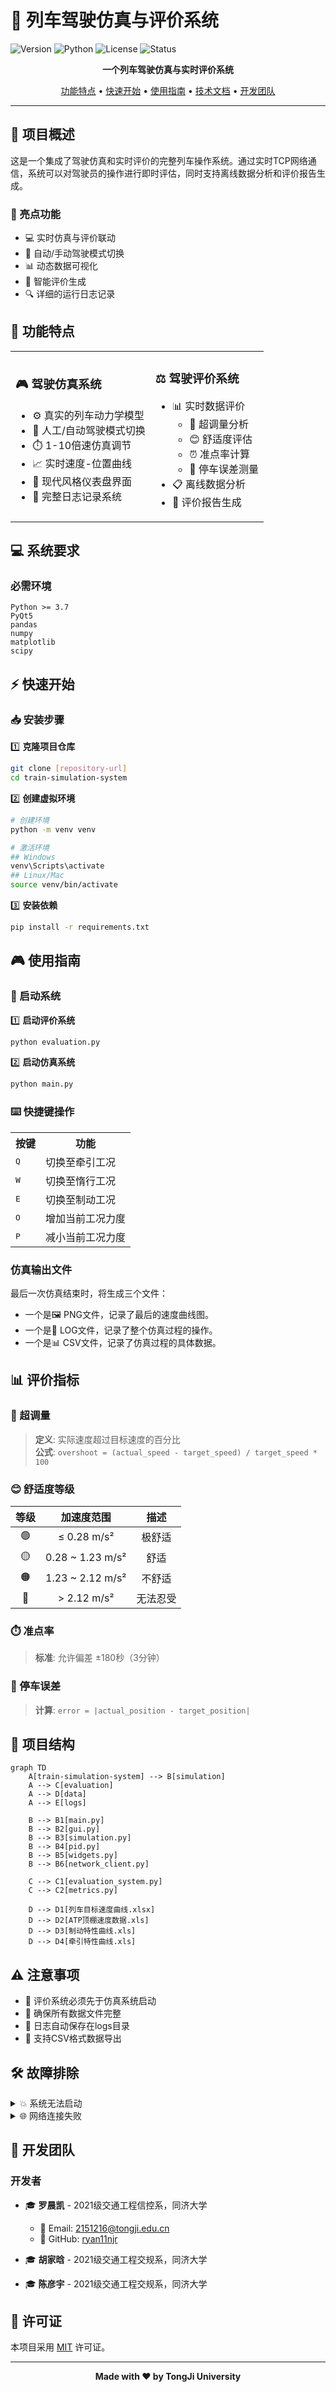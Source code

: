 # 🚄 列车驾驶仿真与评价系统
![Version](https://img.shields.io/badge/version-1.2-blue)
![Python](https://img.shields.io/badge/Python-3.7+-brightgreen)
![License](https://img.shields.io/badge/license-MIT-green)
![Status](https://img.shields.io/badge/status-active-success)

<div align="center">

**一个列车驾驶仿真与实时评价系统**

[功能特点](#-功能特点) •
[快速开始](#-快速开始) •
[使用指南](#-使用指南) •
[技术文档](#-技术文档) •
[开发团队](#-开发团队)

</div>

---

## 📑 项目概述

这是一个集成了驾驶仿真和实时评价的完整列车操作系统。通过实时TCP网络通信，系统可以对驾驶员的操作进行即时评估，同时支持离线数据分析和评价报告生成。

### 🌟 亮点功能
- 💻 实时仿真与评价联动
- 🔄 自动/手动驾驶模式切换
- 📊 动态数据可视化
- 📝 智能评价生成
- 🔍 详细的运行日志记录

## 🚀 功能特点

<table>
<tr>
<td>

### 🎮 驾驶仿真系统

- ⚙️ 真实的列车动力学模型
- 🔄 人工/自动驾驶模式切换
- ⏱️ 1-10倍速仿真调节
- 📈 实时速度-位置曲线
- 🎯 现代风格仪表盘界面
- 📝 完整日志记录系统

</td>
<td>

### ⚖️ 驾驶评价系统

- 📊 实时数据评价
  - 🎯 超调量分析
  - 😊 舒适度评估
  - ⏰ 准点率计算
  - 📏 停车误差测量
- 📋 离线数据分析
- 📑 评价报告生成

</td>
</tr>
</table>

## 💻 系统要求

### 必需环境
```
Python >= 3.7
PyQt5
pandas
numpy
matplotlib
scipy
```

## ⚡ 快速开始

### 📥 安装步骤

1️⃣ **克隆项目仓库**
```bash
git clone [repository-url]
cd train-simulation-system
```

2️⃣ **创建虚拟环境**
```bash
# 创建环境
python -m venv venv

# 激活环境
## Windows
venv\Scripts\activate
## Linux/Mac
source venv/bin/activate
```

3️⃣ **安装依赖**
```bash
pip install -r requirements.txt
```

## 🎮 使用指南

### 🔌 启动系统

1️⃣ **启动评价系统**
```bash
python evaluation.py
```

2️⃣ **启动仿真系统**
```bash
python main.py
```

### ⌨️ 快捷键操作

<table>
<tr><th>按键</th><th>功能</th></tr>
<tr><td><kbd>Q</kbd></td><td>切换至牵引工况</td></tr>
<tr><td><kbd>W</kbd></td><td>切换至惰行工况</td></tr>
<tr><td><kbd>E</kbd></td><td>切换至制动工况</td></tr>
<tr><td><kbd>O</kbd></td><td>增加当前工况力度</td></tr>
<tr><td><kbd>P</kbd></td><td>减小当前工况力度</td></tr>
</table>

### 仿真输出文件

最后一次仿真结束时，将生成三个文件：
- 一个是🖼️ PNG文件，记录了最后的速度曲线图。
- 一个是📜 LOG文件，记录了整个仿真过程的操作。
- 一个是📊 CSV文件，记录了仿真过程的具体数据。



## 📊 评价指标

### 🎯 超调量
> **定义**: 实际速度超过目标速度的百分比  
> **公式**: `overshoot = (actual_speed - target_speed) / target_speed * 100`

### 😊 舒适度等级
| 等级 | 加速度范围 | 描述 |
|:----:|:----------:|:----:|
| 🟢 | ≤ 0.28 m/s² | 极舒适 |
| 🟡 | 0.28 ~ 1.23 m/s² | 舒适 |
| 🟠 | 1.23 ~ 2.12 m/s² | 不舒适 |
| 🔴 | > 2.12 m/s² | 无法忍受 |

### ⏱️ 准点率
> **标准**: 允许偏差 ±180秒（3分钟）

### 📏 停车误差
> **计算**: `error = |actual_position - target_position|`

## 📁 项目结构

```mermaid
graph TD
    A[train-simulation-system] --> B[simulation]
    A --> C[evaluation]
    A --> D[data]
    A --> E[logs]
    
    B --> B1[main.py]
    B --> B2[gui.py]
    B --> B3[simulation.py]
    B --> B4[pid.py]
    B --> B5[widgets.py]
    B --> B6[network_client.py]
    
    C --> C1[evaluation_system.py]
    C --> C2[metrics.py]
    
    D --> D1[列车目标速度曲线.xlsx]
    D --> D2[ATP顶棚速度数据.xls]
    D --> D3[制动特性曲线.xls]
    D --> D4[牵引特性曲线.xls]
```

## ⚠️ 注意事项

- 🔵 评价系统必须先于仿真系统启动
- 🔵 确保所有数据文件完整
- 🔵 日志自动保存在logs目录
- 🔵 支持CSV格式数据导出

## 🛠️ 故障排除

<details>
<summary>💥 系统无法启动</summary>

- ✅ 检查Python版本 (>= 3.7)
- ✅ 验证依赖安装情况
- ✅ 确认数据文件完整性
</details>

<details>
<summary>🌐 网络连接失败</summary>

- ✅ 确认评价系统已启动
- ✅ 检查端口5000占用情况
- ✅ 查看防火墙设置
</details>

## 👥 开发团队

### 开发者
- 🎓 **罗晨凯** - 2021级交通工程信控系，同济大学
  - 📧 Email: 2151216@tongji.edu.cn
  - 🔗 GitHub: [ryan11njr](https://github.com/ryan11njr)

- 🎓 **胡家晗** - 2021级交通工程交规系，同济大学
- 🎓 **陈彦宇** - 2021级交通工程交规系，同济大学

## 📜 许可证

本项目采用 [MIT](LICENSE) 许可证。

---

<div align="center">
<strong>Made with ❤️ by TongJi University</strong>
</div>

